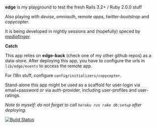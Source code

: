 **edge** is my playground to test the fresh Rails 3.2+ / Ruby 2.0.0 stuff

Also playing with *devise*, *omniauth*, *remote apps*, *twitter-bootstrap* and *copycopter*.

It is being developed in nightly sessions and (hopefully) speced by [_mediafinger_](http://www.mediafinger.com/).


**Catch**

This app relies on **edge-back** (check one of my other github repos) as a data-store. After deploying this app, you have to configure the urls in `lib/edge/events` to access the remote app.

For I18n stuff, configure `config/initializers/copycopter`.

Stand-alone this app might be used as a scaffold for user-login via email+password or via auth-provider, including user-profiles and user-ratings.


_Note to myself: do not forget to call `heroku run rake db:setup` after deploying._



[![Build Status](https://secure.travis-ci.org/mediafinger/edge.png?branch=master)](http://travis-ci.org/mediafinger/edge)
